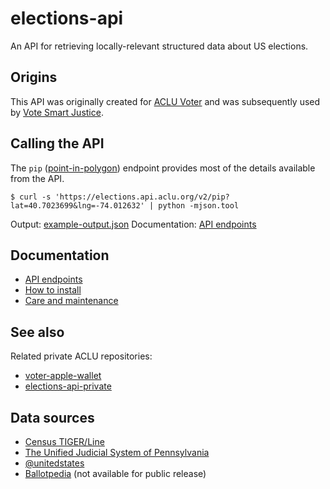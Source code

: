 # elections-api

An API for retrieving locally-relevant structured data about US elections.

## Origins

This API was originally created for [ACLU Voter](https://www.aclu.org/voter/) and was subsequently used by [Vote Smart Justice](https://www.votesmartjustice.org/).

## Calling the API

The `pip` ([point-in-polygon](https://en.wikipedia.org/wiki/Point_in_polygon)) endpoint provides most of the details available from the API.

```
$ curl -s 'https://elections.api.aclu.org/v2/pip?lat=40.7023699&lng=-74.012632' | python -mjson.tool
```

Output: [example-output.json](example-output.json)
Documentation: [API endpoints](/docs/endpoints.md)

## Documentation

* [API endpoints](/docs/endpoints.md)
* [How to install](/docs/install.md)
* [Care and maintenance](/docs/maintenance.md)

## See also

Related private ACLU repositories:

* [voter-apple-wallet](https://github.com/aclu-national/voter-apple-wallet)
* [elections-api-private](https://github.com/aclu-national/elections-api-private)

## Data sources

* [Census TIGER/Line](https://www.census.gov/geo/maps-data/data/tiger-line.html)
* [The Unified Judicial System of Pennsylvania](http://www.pacourts.us/news-and-statistics/cases-of-public-interest/league-of-women-voters-et-al-v-the-commonwealth-of-pennsylvania-et-al-159-mm-2017)
* [@unitedstates](https://github.com/unitedstates/congress-legislators)
* [Ballotpedia](https://ballotpedia.org/Main_Page) (not available for public release)

